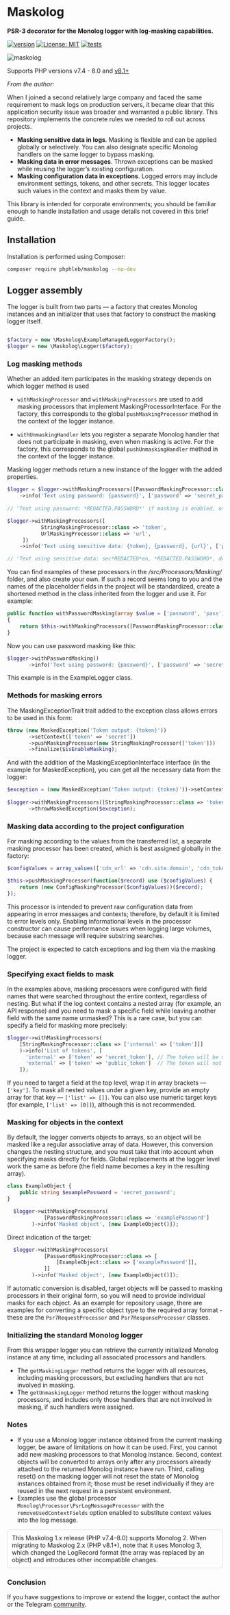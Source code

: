 # Maskolog

**PSR-3 decorator for the Monolog logger with log-masking capabilities.**

[![version](https://poser.pugx.org/phphleb/maskolog/v)](https://packagist.org/packages/phphleb/maskolog)
[![License: MIT](https://img.shields.io/badge/License-MIT%20(Free)-31C754.svg)](https://github.com/phphleb/maskolog/blob/master/LICENSE)
[![tests](https://github.com/phphleb/maskolog/actions/workflows/tests.yaml/badge.svg?event=push)](https://github.com/phphleb/maskolog/actions/workflows/tests.yaml)



![maskolog](https://github.com/phphleb/maskolog/blob/8a33a8e619574ce0b49383a691fb234fbdd5ed80/example.png)

Supports PHP versions v7.4 - 8.0 and [v8.1+](https://github.com/phphleb/maskolog/tree/main)

_From the author:_

When I joined a second relatively large company and faced the same requirement to mask logs on production servers, it became clear that this application security issue was broader and warranted a public library. This repository implements the concrete rules we needed to roll out across projects.

+ **Masking sensitive data in logs**. Masking is flexible and can be applied globally or selectively. You can also designate specific Monolog handlers on the same logger to bypass masking.
+ **Masking data in error messages**. Thrown exceptions can be masked while reusing the logger’s existing configuration.
+ **Masking configuration data in exceptions**. Logged errors may include environment settings, tokens, and other secrets. This logger locates such values in the context and masks them by value.

This library is intended for corporate environments; you should be familiar enough to handle installation and usage details not covered in this brief guide.

## Installation
Installation is performed using Composer:

```bash
composer require phphleb/maskolog --no-dev
```

## Logger assembly
The logger is built from two parts — a factory that creates Monolog instances and an initializer that uses that factory to construct the masking logger itself.

```php

$factory = new \Maskolog\ExampleManagedLoggerFactory();
$logger = new \Maskolog\Logger($factory);

```

### Log masking methods

Whether an added item participates in the masking strategy depends on which logger method is used

+ `withMaskingProcessor` and `withMaskingProcessors` are used to add masking processors that implement MaskingProcessorInterface. For the factory, this corresponds to the global `pushMaskingProcessor` method in the context of the logger instance.

+ `withUnmaskingHandler` lets you register a separate Monolog handler that does not participate in masking, even when masking is active. For the factory, this corresponds to the global `pushUnmaskingHandler` method in the context of the logger instance.

Masking logger methods return a new instance of the logger with the added properties.

```php
$logger = $logger->withMaskingProcessors([PasswordMaskingProcessor::class => 'password'])
    ->info('Text using password: {password}', ['password' => 'secret_password']);
    
// 'Text using password: *REDACTED.PASSWORD*' if masking is enabled, otherwise 'Text using password: secret_password'.

$logger->withMaskingProcessors([
           StringMaskingProcessor::class => 'token',
           UrlMaskingProcessor::class => 'url',
     ])
    ->info('Text using sensitive data: {token}, {password}, {url}', ['password' => 'secret_password', 'token' => 'secret_token', 'url' => 'domain.ru?hash=secret_hash']);

// 'Text using sensitive data: sec*REDACTED*en, *REDACTED.PASSWORD*, domain.ru?hash=REDACTED' if masking is enabled.

```
You can find examples of these processors in the _/src/Processors/Masking/_ folder, and also create your own.
If such a record seems long to you and the names of the placeholder fields in the project will be standardized, create a shortened method in the class inherited from the logger and use it.
For example:

```php
public function withPasswordMasking(array $value = ['password', 'pass']): Logger
{
    return $this->withMaskingProcessors([PasswordMaskingProcessor::class => $value]);
}
```

Now you can use password masking like this:

```php
$logger->withPasswordMasking() 
       ->info('Text using password: {password}', ['password' => 'secret_password']);
```
This example is in the ExampleLogger class.

### Methods for masking errors

The MaskingExceptionTrait trait added to the exception class allows errors to be used in this form:

```php
throw (new MaskedException('Token output: {token}'))
       ->setContext(['token' => 'secret'])
       ->pushMaskingProcessor(new StringMaskingProcessor(['token']))
       ->finalize($isEnableMasking);
```

And with the addition of the MaskingExceptionInterface interface (in the example for MaskedException), you can get all the necessary data from the logger:

```php
$exception = (new MaskedException('Token output: {token}'))->setContext(['token' => 'secret']);
           
$logger->withMaskingProcessors([StringMaskingProcessor::class => 'token'])
       ->throwMaskedException($exception);
```

### Masking data according to the project configuration
For masking according to the values from the transferred list, a separate masking processor has been created, which is best assigned globally in the factory:

```php
$configValues = array_values(['cdn_url' => 'cdn.site.domain', 'cdn_token' => 'secret_token']);

$this->pushMaskingProcessor(function($record) use ($configValues) {
    return (new ConfigMaskingProcessor($configValues))($record);
});
```

This processor is intended to prevent raw configuration data from appearing in error messages and contexts; therefore, by default it is limited to error levels only. Enabling informational levels in the processor constructor can cause performance issues when logging large volumes, because each message will require substring searches.

The project is expected to catch exceptions and log them via the masking logger.

### Specifying exact fields to mask
In the examples above, masking processors were configured with field names that were searched throughout the entire context, regardless of nesting.
But what if the log context contains a nested array (for example, an API response) and you need to mask a specific field while leaving another field with the same name unmasked?
This is a rare case, but you can specify a field for masking more precisely:


```php
$logger->withMaskingProcessors(
    [StringMaskingProcessor::class => ['internal' => ['token']]]
    )->info('List of tokens', [
      'internal' => ['token' => 'secret_token'], // The token will be masked
      'external' => ['token' => 'public_token']  // The token will not be masked
    ]);
```
If you need to target a field at the top level, wrap it in array brackets — `['key']`.
To mask all nested values under a given key, provide an empty array for that key — `['list' => []]`.
You can also use numeric target keys (for example, `['list' => [0]]`), although this is not recommended.

### Masking for objects in the context
By default, the logger converts objects to arrays, so an object will be masked like a regular associative array of data.
However, this conversion changes the nesting structure, and you must take that into account when specifying masks directly for fields.
Global replacements at the logger level work the same as before (the field name becomes a key in the resulting array).

```php
class ExampleObject {
    public string $examplePassword = 'secret_password';
}
```
```php
  $logger->withMaskingProcessors(
            [PasswordMaskingProcessor::class => 'examplePassword']
        )->info('Masked object', [new ExampleObject()]);
```
Direct indication of the target:
```php
  $logger->withMaskingProcessors(
            [PasswordMaskingProcessor::class => [
                [ExampleObject::class => ['examplePassword']],
            ]]
        )->info('Masked object', [new ExampleObject()]);
```

If automatic conversion is disabled, target objects will be passed to masking processors in their original form, so you will need to provide individual masks for each object.
As an example for repository usage, there are examples for converting a specific object type to the required array format - these are the `Psr7RequestProcessor` and `Psr7ResponseProcessor` classes.

### Initializing the standard Monolog logger
From this wrapper logger you can retrieve the currently initialized Monolog instance at any time, including all associated processors and handlers.
+ The `getMaskingLogger` method returns the logger with all resources, including masking processors, but excluding handlers that are not involved in masking.
+ The `getUnmaskingLogger` method returns the logger without masking processors, and includes only those handlers that are not involved in masking, if such handlers were assigned.

### Notes

+ If you use a Monolog logger instance obtained from the current masking logger, be aware of limitations on how it can be used. First, you cannot add new masking processors to that Monolog instance. Second, context objects will be converted to arrays only after any processors already attached to the returned Monolog instance have run. Third, calling reset() on the masking logger will not reset the state of Monolog instances obtained from it; those must be reset individually if they are reused in the next request in a persistent environment.
+ Examples use the global processor `Monolog\Processor\PsrLogMessageProcessor` with the `removeUsedContextFields` option enabled to substitute context values into the log message.

<div style="border:1px solid #ddd; padding:10px; border-radius:6px;">
  This Maskolog 1.x release (PHP v7.4–8.0) supports Monolog 2. When migrating to Maskolog 2.x (PHP v8.1+), note that it uses Monolog 3, which changed the LogRecord format (the array was replaced by an object) and introduces other incompatible changes.
</div>

### Conclusion

If you have suggestions to improve or extend the logger, contact the author or the Telegram [community](https://t.me/phphleb).

